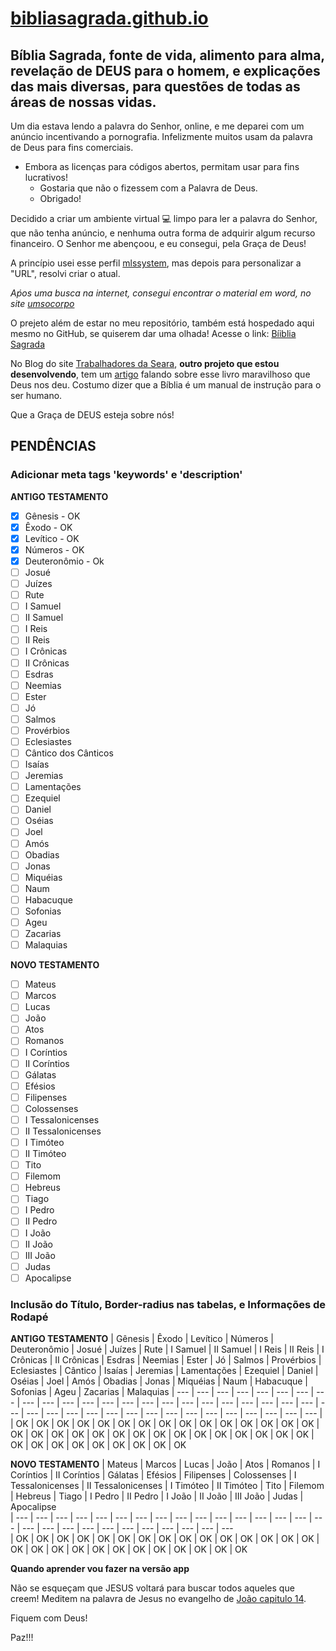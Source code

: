 # [bibliasagrada.github.io](https://bibliasagrada.github.io/)

## Bíblia Sagrada, fonte de vida, alimento para alma, revelação de DEUS para o homem, e explicações das mais diversas, para questões de todas as áreas de nossas vidas.

Um dia estava lendo a palavra do Senhor, online, e me deparei com um anúncio incentivando a pornografia. Infelizmente muitos usam da palavra de Deus para fins comerciais.

* Embora as licenças para códigos abertos, permitam usar para fins lucrativos! 
   * Gostaria que não o fizessem com a Palavra de Deus. 
   * Obrigado!

Decidido a criar um ambiente virtual :computer: limpo para ler a palavra do Senhor, que não tenha anúncio, e nenhuma outra forma de adquirir algum recurso financeiro. O Senhor me abençoou, e eu consegui, pela Graça de Deus! 

A princípio usei esse perfil [mlssystem](https://github.com/mlssystem), mas depois para personalizar a "URL", resolvi criar o atual.

_Aṕos uma busca na internet, consegui encontrar o material em word, no site [umsocorpo](https://umsocorpo.com.br/biblia-sagrada-em-doc-word-versao-revista-e-corrigida/)_

O prejeto além de estar no meu repositório, também está hospedado aqui mesmo no GitHub, se quiserem dar uma olhada! Acesse o link: [Bíiblia Sagrada](https://bibliasagrada.github.io/) 

No Blog do site [Trabalhadores da Seara](https://mlssystem.github.io/trabalhadoresdaseara/), **outro projeto que estou desenvolvendo**, tem um [artigo](https://mlssystem.github.io/trabalhadoresdaseara/biblia-sagrada.html) falando sobre esse livro maravilhoso que Deus nos deu. Costumo dizer que a Bíblia é um manual de instrução para o ser humano.

Que a Graça de DEUS esteja sobre nós!

## PENDÊNCIAS

### Adicionar meta tags 'keywords' e 'description'

**ANTIGO TESTAMENTO**

- [X] Gênesis - OK
- [X] Êxodo - OK 
- [X] Levítico - OK
- [x] Números - OK
- [X] Deuteronômio - Ok
- [ ] Josué
- [ ] Juízes
- [ ] Rute
- [ ] I Samuel
- [ ] II Samuel 
- [ ] I Reis 	
- [ ] II Reis 
- [ ] I Crônicas
- [ ] II Crônicas 
- [ ] Esdras 
- [ ] Neemias 
- [ ] Ester 
- [ ] Jó 
- [ ] Salmos 
- [ ] Provérbios 
- [ ] Eclesiastes 
- [ ] Cântico dos Cânticos 
- [ ] Isaías 
- [ ] Jeremias 
- [ ] Lamentações 
- [ ] Ezequiel 
- [ ] Daniel 
- [ ] Oséias 
- [ ] Joel 
- [ ] Amós 
- [ ] Obadias 
- [ ] Jonas 
- [ ] Miquéias 
- [ ] Naum 
- [ ] Habacuque 
- [ ] Sofonias 
- [ ] Ageu 
- [ ] Zacarias 
- [ ] Malaquias	 

**NOVO TESTAMENTO**

- [ ] Mateus 
- [ ] Marcos 
- [ ] Lucas 
- [ ] João 
- [ ] Atos 
- [ ] Romanos 
- [ ] I Coríntios 
- [ ] II Coríntios 
- [ ] Gálatas 
- [ ] Efésios 
- [ ] Filipenses 
- [ ] Colossenses 
- [ ] I Tessalonicenses 
- [ ] II Tessalonicenses 
- [ ] I Timóteo 
- [ ] II Timóteo 
- [ ] Tito 
- [ ] Filemom 
- [ ] Hebreus 
- [ ] Tiago 
- [ ] I Pedro 
- [ ] II Pedro 
- [ ] I João 
- [ ] II João 
- [ ] III João 
- [ ] Judas 
- [ ] Apocalipse 	

### Inclusão do Título, Border-radius nas tabelas, e Informações de Rodapé 

**ANTIGO TESTAMENTO**
| Gênesis | Êxodo | Levítico | Números | Deuteronômio | Josué | Juízes | Rute | I Samuel | II Samuel | I Reis | II Reis | I Crônicas | II Crônicas | Esdras | Neemias | Ester | Jó | Salmos | Provérbios | Eclesiastes | Cântico  | Isaías | Jeremias | Lamentações | Ezequiel | Daniel | Oséias | Joel | Amós | Obadias | Jonas | Miquéias | Naum | Habacuque | Sofonias | Ageu | Zacarias | Malaquias	
| --- | --- | --- | --- | --- | --- | --- | --- | --- | --- | --- | --- | --- | --- | --- | --- | --- | --- | --- | --- | --- | --- | --- | --- | --- | --- | --- | --- | --- | --- | --- | --- | --- | --- | --- | --- | --- | --- | --- |  
| OK | OK | OK | OK | OK | OK | OK | OK | OK | OK | OK | OK | OK | OK | OK | OK | OK | OK | OK | OK | OK | OK | OK | OK | OK | OK | OK | OK | OK | OK | OK | OK | OK | OK | OK | OK | OK | OK | OK	

**NOVO TESTAMENTO**
| Mateus | Marcos | Lucas | João | Atos | Romanos | I Coríntios | II Coríntios | Gálatas | Efésios | Filipenses | Colossenses | I Tessalonicenses | II Tessalonicenses | I Timóteo | II Timóteo | Tito | Filemom | Hebreus | Tiago | I Pedro | II Pedro | I João | II João | III João | Judas | Apocalipse 	
| --- | --- | --- | --- | --- | --- | --- | --- | --- | --- | --- | --- | --- | --- | --- | --- | --- | --- | --- | --- | --- | --- | --- | --- | --- | --- | --- 	
| OK | OK | OK | OK | OK | OK | OK | OK | OK | OK | OK | OK | OK | OK | OK | OK | OK | OK | OK | OK | OK | OK | OK | OK | OK | OK | OK 

**Quando aprender vou fazer na versão app**

Não se esqueçam que JESUS voltará para buscar todos aqueles que creem! Meditem na palavra de Jesus no evangelho de [João capitulo 14](https://bibliasagrada.github.io/novo_testamento/joao/joao-14.html).

Fiquem com Deus! 

Paz!!! 
